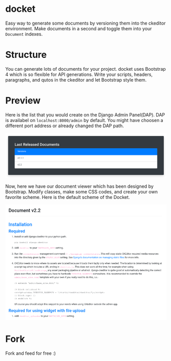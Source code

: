 # docket
Easy way to generate some documents by versioning them into the ckeditor environment. Make documents in a second and toggle them into your `Document` indexes.

# Structure
You can generate lots of documents for your project. docket uses Bootstrap 4 which is so flexible for API generations. Write your scripts, headers, paragraphs, and qutos in the ckeditor and let Bootstrap style them.

# Preview
Here is the list that you would create on the Django Admin Panel(DAP). DAP is availabel on `localhost:8000/admin` by default. You might have choosen a different port address or already changed the DAP path.
<p align="center">
  <img src="https://github.com/lnxpy/docket/blob/master/src/docslist.png">
</p>
Now, here we have our document viewer which has been designed by Bootstrap. Modify classes, make some CSS codes, and create your own favorite scheme. Here is the default scheme of the Docket.
<p align="center">
  <img src="https://github.com/lnxpy/docket/blob/master/src/docs.png">
  </p>
  
# Fork
Fork and feed for free :)
